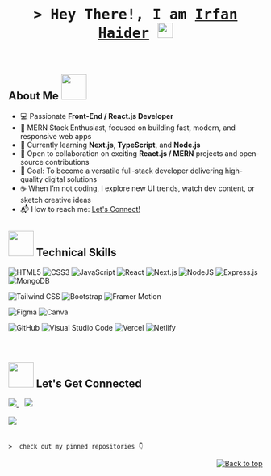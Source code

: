 <!-- Intro Start -->
<h1 align="center">
  <samp>&gt; Hey There!, I am
    <b><a href="https://www.linkedin.com/in/irfan-haider-1179a5361/" target="_blank">Irfan Haider</a></b>
    <img src="wave.gif" width="30">
  </samp>
</h1>
<!-- Intro End -->

<br>

<!-- About Me Start -->
<h2> About Me <img src="https://media.giphy.com/media/mGcNjsfWAjY5AEZNw6/giphy.gif" width="50">️</h2>

- 💻 Passionate **Front-End / React.js Developer**
- 🧠 MERN Stack Enthusiast, focused on building fast, modern, and responsive web apps  
- 🌱 Currently learning **Next.js**, **TypeScript**, and **Node.js**  
- 🤝 Open to collaboration on exciting **React.js / MERN** projects and open-source contributions  
- 🎯 Goal: To become a versatile full-stack developer delivering high-quality digital solutions  
- ☕ When I’m not coding, I explore new UI trends, watch dev content, or sketch creative ideas  
- 📬 How to reach me: [Let's Connect!](https://www.linkedin.com/in/irfan-haider-1179a5361/)
<!-- About Me End -->

<!-- Technical Skills Start -->
<h2><img src="https://media.giphy.com/media/cmCEsJZHYBPels360q/giphy.gif" width="50"> Technical Skills</h2>

![HTML5](https://img.shields.io/badge/html5-%23E34F26.svg?style=for-the-badge&logo=html5&logoColor=white)
![CSS3](https://img.shields.io/badge/css3-%231572B6.svg?style=for-the-badge&logo=css3&logoColor=white)
![JavaScript](https://img.shields.io/badge/javascript-%23323330.svg?style=for-the-badge&logo=javascript&logoColor=%23F7DF1E)
![React](https://img.shields.io/badge/react-%2320232a.svg?style=for-the-badge&logo=react&logoColor=%2361DAFB)
![Next.js](https://img.shields.io/badge/Next.js-000000?style=for-the-badge&logo=next.js&logoColor=white)
![NodeJS](https://img.shields.io/badge/node.js-6DA55F?style=for-the-badge&logo=node.js&logoColor=white)
![Express.js](https://img.shields.io/badge/express.js-%23404d59.svg?style=for-the-badge&logo=express&logoColor=%2361DAFB)
![MongoDB](https://img.shields.io/badge/MongoDB-%234ea94b.svg?style=for-the-badge&logo=mongodb&logoColor=white)

![Tailwind CSS](https://img.shields.io/badge/TailwindCSS-38BDF8?style=for-the-badge&logo=tailwindcss&logoColor=white)
![Bootstrap](https://img.shields.io/badge/Bootstrap-563D7C?style=for-the-badge&logo=bootstrap&logoColor=white)
![Framer Motion](https://img.shields.io/badge/Framer%20Motion-E41E26?style=for-the-badge&logo=framer&logoColor=white)

![Figma](https://img.shields.io/badge/Figma-%23F24E1E.svg?style=for-the-badge&logo=figma&logoColor=white)
![Canva](https://img.shields.io/badge/Canva-%2300C4CC.svg?style=for-the-badge&logo=Canva&logoColor=white)

![GitHub](https://img.shields.io/badge/github-%23121011.svg?style=for-the-badge&logo=github&logoColor=white)
![Visual Studio Code](https://img.shields.io/badge/VS%20Code-0078D7.svg?style=for-the-badge&logo=visual-studio-code&logoColor=white)
![Vercel](https://img.shields.io/badge/Vercel-black?style=for-the-badge&logo=vercel&logoColor=white)
![Netlify](https://img.shields.io/badge/Netlify-00C7B7?style=for-the-badge&logo=netlify&logoColor=white)

<!-- Technical Skills End -->

<br>

<!-- Connection Start -->
<h2>
  <img src="https://media.giphy.com/media/LnQjpWaON8nhr21vNW/giphy.gif" width="50"> 
  Let's Get Connected 
</h2>

<div>
  <!-- LinkedIn -->
  <a href="https://www.linkedin.com/in/irfan-haider-1179a5361/" target="_blank">
    <img src="https://img.shields.io/badge/LinkedIn-Irfan%20Haider-blue?style=for-the-badge&logo=linkedin" />
  </a>&nbsp;&nbsp;

  <!-- Instagram -->
  <a href="https://www.instagram.com/irfanbalti15/?utm_source=qr&igsh=MXJweDhyN3F1aHZ2ag%3D%3D#" target="_blank">
    <img src="https://img.shields.io/badge/Instagram-@irfanbalti15-E4405F?style=for-the-badge&logo=instagram" />
  </a>
</div>
<!-- Connection End -->

<br>
<!-- Snake Start -->
<div>
<img src="./github-contribution-grid-snake.svg">️
</div>
<!-- Connection End -->

<br>

```
>  check out my pinned repositories 👇
```

<p align="right"><a href="#top"><img src="https://img.shields.io/static/v1?label&message=back+to+top&color=blue&style=flat&logo" alt="Back to top" /></a></p>
